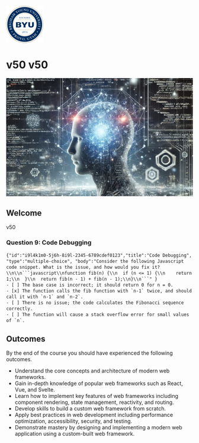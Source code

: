 ![BYU logo](byuLogo.png?raw=true)

# v50 v50

![cover](coursecover.jpg?raw=true)

## Welcome

v50
### Question 9: Code Debugging

```masteryls
{"id":"i9l4k1m0-5j6h-8i9l-2345-6789cdef0123","title":"Code Debugging", "type":"multiple-choice", "body":"Consider the following Javascript code snippet. What is the issue, and how would you fix it? \\n\\n```javascript\\nfunction fib(n) {\\n  if (n <= 1) {\\n    return 1;\\n  }\\n  return fib(n - 1) + fib(n - 1);\\n}\\n```" }
- [ ] The base case is incorrect; it should return 0 for n = 0.
- [x] The function calls the fib function with `n-1` twice, and should call it with `n-1` and `n-2`.
- [ ] There is no issue; the code calculates the Fibonacci sequence correctly.
- [ ] The function will cause a stack overflow error for small values of `n`.
```
## Outcomes

By the end of the course you should have experienced the following outcomes.

- Understand the core concepts and architecture of modern web frameworks.
- Gain in-depth knowledge of popular web frameworks such as React, Vue, and Svelte.
- Learn how to implement key features of web frameworks including component rendering, state management, reactivity, and routing.
- Develop skills to build a custom web framework from scratch.
- Apply best practices in web development including performance optimization, accessibility, security, and testing.
- Demonstrate mastery by designing and implementing a modern web application using a custom-built web framework.

